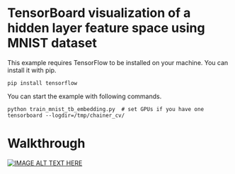 # TensorBoard visualization of a hidden layer feature space using MNIST dataset

This example requires TensorFlow to be installed on your machine.
You can install it with pip.

```
pip install tensorflow
```


You can start the example with following commands.

```
python train_mnist_tb_embedding.py  # set GPUs if you have one
tensorboard --logdir=/tmp/chainer_cv/
```

# Walkthrough

[![IMAGE ALT TEXT HERE](https://img.youtube.com/vi/FjSBDjiS3Gw/0.jpg)](https://www.youtube.com/watch?v=FjSBDjiS3Gw)

